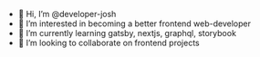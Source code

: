 - 👋 Hi, I’m @developer-josh
- 👀 I’m interested in becoming a better frontend web-developer
- 🌱 I’m currently learning gatsby, nextjs, graphql, storybook
- 💞️ I’m looking to collaborate on frontend projects

<!---
- 📫 How to reach me: [check out my landing page](https://www.josharsenault.dev)
--->

<!---
developer-josh/developer-josh is a ✨ special ✨ repository because its `README.md` (this file) appears on your GitHub profile.
You can click the Preview link to take a look at your changes.
--->
